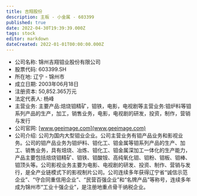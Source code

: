 ```yaml
---
title: 吉翔股份
description: 主板 - 小金属 - 603399
published: true
date: 2022-04-30T19:39:39.000Z
tags: stock
editor: markdown
dateCreated: 2022-01-01T00:00:00.000Z
---
```


- 公司名称: 锦州吉翔钼业股份有限公司
- 股票代码: 603399.SH
- 所在地: 辽宁 - 锦州市
- 成立日期: 2003年06月18日
- 注册资本: 50,852.365万元
- 法定代表人: 杨峰
- 主营业务: 主要产品:焙烧钼精矿，钼铁，电影，电视剧等主营业务:钼炉料等钼系列产品的生产，加工，销售业务，电影，电视剧的研发，投资，制作，营销与发行
- 公司官网: [www.geeimage.com](www.geeimage.com)
- 公司介绍: 公司为国内大型钼业企业。公司主营业务有钼产品业务和影视业务。公司的钼产品业务为钼炉料、钼化工、钼金属等钼系列产品的生产、加工、销售业务，具有焙烧、冶炼、钼化工、钼金属深加工一体化的生产能力，产品主要包括焙烧钼精矿、钼铁、钼酸铵、高纯氧化钼、钼粉、钼板、钼棒、钼顶头等。公司影视业务主要为电影、电视剧的研发、投资、制作、营销与发行，是全产业链模式下的影视制片公司。公司连续多年获得辽宁省“诚信示范企业”、“守合同重信用企业”、“民营百强企业”和“名牌产品”等称号，连续多年成为锦州市“工业十强企业”，是注册地重点骨干纳税企业。



